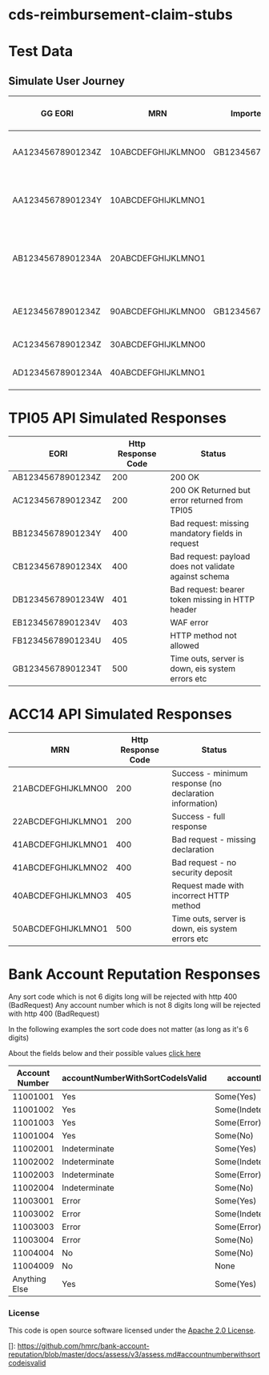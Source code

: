 # cds-reimbursement-claim-stubs

# Test Data

## Simulate User Journey

| GG EORI           | MRN                | Importer EORI     | Declarant EORI    | Declaration Response                  | Claim Submission Response                               |
|-------------------|--------------------|-------------------|-------------------|---------------------------------------|---------------------------------------------------------|
| AA12345678901234Z | 10ABCDEFGHIJKLMNO0 | GB123456789012345 | GB123456789012345 | Eori numbers match - full response    | Successful submission                                   |
| AA12345678901234Y | 10ABCDEFGHIJKLMNO1 |                   |                   | Eori numbers match - partial response | Successful submission                                   |
| AB12345678901234A | 20ABCDEFGHIJKLMNO1 |                   |                   | Eori numbers match - partial response | Successful submission but error response inside payload |
| AE12345678901234Z | 90ABCDEFGHIJKLMNO0 | GB123456789012345 | GB123456789012345 | Eori numbers match - full response    | Failed submission                                       |
| AC12345678901234Z | 30ABCDEFGHIJKLMNO0 |                   |                   | Eori not present                      | Successful submission                                   |
| AD12345678901234A | 40ABCDEFGHIJKLMNO1 |                   |                   | Eori present but no match             | Successful submission                                   |

# TPI05 API Simulated Responses

|EORI|Http Response Code| Status
|---|---|---|
|AB12345678901234Z|200| 200 OK  |
|AC12345678901234Z|200| 200 OK Returned but error returned from TPI05 |
|BB12345678901234Y|400| Bad request: missing mandatory fields in request|
|CB12345678901234X|400| Bad request: payload does not validate against schema |
|DB12345678901234W|401| Bad request: bearer token missing in HTTP header|
|EB12345678901234V|403| WAF error|
|FB12345678901234U|405| HTTP method not allowed|
|GB12345678901234T|500| Time outs, server is down, eis system errors etc|

# ACC14 API Simulated Responses

|MRN|Http Response Code| Status |
|---|---|---|
|21ABCDEFGHIJKLMNO0|200| Success - minimum response (no declaration information)
|22ABCDEFGHIJKLMNO1|200| Success - full response |
|41ABCDEFGHIJKLMNO1|400| Bad request - missing declaration |
|41ABCDEFGHIJKLMNO2|400| Bad request - no security deposit |
|40ABCDEFGHIJKLMNO3|405| Request made with incorrect HTTP method |
|50ABCDEFGHIJKLMNO1|500| Time outs, server is down, eis system errors etc  |


# Bank Account Reputation Responses
Any sort code which is not 6 digits long will be rejected with http 400 (BadRequest)
Any account number which is not 8 digits long will be rejected with http 400 (BadRequest)

In the following examples the sort code does not matter (as long as it's 6 digits)

About the fields below and their possible values [click here](https://github.com/hmrc/bank-account-reputation/blob/master/docs/assess/v3/assess.md#accountnumberwithsortcodeisvalid)

|Account Number| accountNumberWithSortCodeIsValid | accountExists |
|---|---|---|
|11001001|Yes | Some(Yes)|
|11001002|Yes | Some(Indeterminate)|
|11001003|Yes | Some(Error)|
|11001004|Yes | Some(No)|
|11002001|Indeterminate | Some(Yes)|
|11002002|Indeterminate | Some(Indeterminate)|
|11002003|Indeterminate | Some(Error)|
|11002004|Indeterminate | Some(No)|
|11003001|Error | Some(Yes)|
|11003002|Error | Some(Indeterminate)|
|11003003|Error | Some(Error)|
|11003004|Error | Some(No)|
|11004004|No | Some(No)|
|11004009|No | None|
|Anything Else|Yes|Some(Yes)|



### License

This code is open source software licensed under the [Apache 2.0 License]("http://www.apache.org/licenses/LICENSE-2.0.html").


[]: https://github.com/hmrc/bank-account-reputation/blob/master/docs/assess/v3/assess.md#accountnumberwithsortcodeisvalid